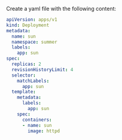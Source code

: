 Create a yaml file with the following content:
```yaml
apiVersion: apps/v1
kind: Deployment
metadata:
  name: sun
  namespace: summer
  labels:
    app: sun
spec:
  replicas: 2
  revisionHistoryLimit: 4
  selector:
    matchLabels:
      app: sun
  template:
    metadata:
      labels:
        app: sun
    spec:
      containers:
      - name: sun
        image: httpd
```
